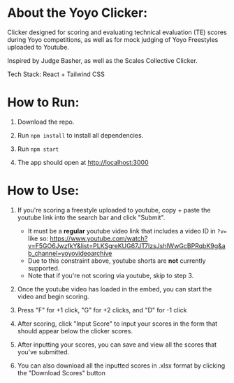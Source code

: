 # About the Yoyo Clicker:

Clicker designed for scoring and evaluating technical evaluation (TE) scores during Yoyo competitions,
as well as for mock judging of Yoyo Freestyles uploaded to Youtube.

Inspired by Judge Basher, as well as the Scales Collective Clicker.

Tech Stack: React + Tailwind CSS

# How to Run:

1. Download the repo.

2. Run `npm install` to install all dependencies.

3. Run `npm start`

4. The app should open at [http://localhost:3000](http://localhost:3000)

# How to Use:

1. If you're scoring a freestyle uploaded to youtube, copy + paste the youtube link into the 
search bar and click "Submit".
    * It must be a **regular** youtube video link that includes a video ID in `?v=` like so: https://www.youtube.com/watch?v=F5GO6JwzfkY&list=PLKSgreKUG67JT7lzsJshlWwGcBPRqbK9g&ab_channel=yoyovideoarchive
    * Due to this constraint above, youtube shorts are **not** currently supported.
    * Note that if you're not scoring via youtube, skip to step 3.

2. Once the youtube video has loaded in the embed, you can start the video and begin scoring.

3. Press "F" for +1 click, "G" for +2 clicks, and "D" for -1 click

4. After scoring, click "Input Score" to input your scores in the form that should appear below the clicker scores.

5. After inputting your scores, you can save and view all the scores that you've submitted.

6. You can also download all the inputted scores in .xlsx format by clicking the "Download Scores" button
